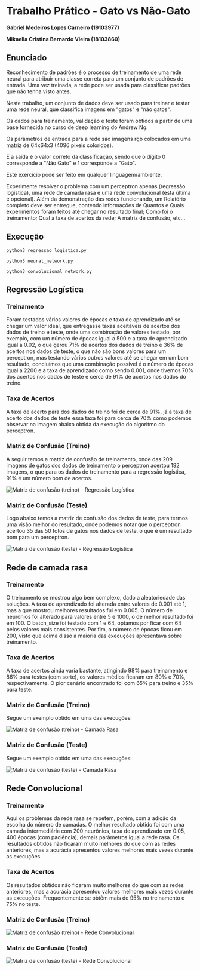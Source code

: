 # Trabalho Prático - Gato vs Não-Gato

**Gabriel Medeiros Lopes Carneiro (19103977)**

**Mikaella Cristina Bernardo Vieira (18103860)**


## Enunciado

Reconhecimento de padrões é o processo de treinamento de uma rede neural para atribuir uma classe correta para um conjunto de padrões de entrada. 
Uma vez treinada, a rede pode ser usada para classificar padrões que não tenha visto antes.
 
Neste trabalho, um conjunto de dados deve ser usado para treinar e testar uma rede neural, que classifica imagens em "gatos" e "não gatos".

Os dados para treinamento, validação e teste foram obtidos a partir de uma base fornecida no curso de deep learning do Andrew Ng.

Os parâmetros de entrada para a rede são imagens rgb colocados em uma matriz de 64x64x3 (4096 pixeis coloridos).

E a saída é o valor correto da classificação, sendo que o dígito 0 corresponde a "Não Gato" e 1 corresponde a "Gato".

Este exercício pode ser feito em qualquer linguagem/ambiente. 

Experimente resolver o problema com um perceptron apenas (regressão logística), uma rede de camada rasa e uma rede convolucional (esta última é opcional).
Além da demonstração das redes funcionando, um Relatório completo deve ser entregue, contendo informações de Quantos e Quais experimentos foram feitos até chegar no resultado final; Como foi o treinamento; Qual a taxa de acertos da rede; A matriz de confusão, etc...

## Execução

```shell
python3 regressao_logistica.py
```

```shell
python3 neural_network.py
```

```shell
python3 convolucional_network.py
```


## Regressão Logística

### Treinamento

Foram testados vários valores de épocas e taxa de aprendizado até se chegar um valor ideal, que entregasse taxas aceitáveis de acertos dos dados de treino e teste, onde uma combinação de valores testado, por exemplo, com um número de épocas igual a 500 e a taxa de aprendizado igual a 0.02, o que gerou 71% de acertos dos dados de treino e 36% de acertos nos dados de teste, o que não são bons valores para um perceptron, mas testando vários outros valores até se chegar em um bom resultado, concluímos que uma combinação possível é o número de épocas igual a 2200 e a taxa de aprendizado como sendo 0.001, onde tivemos 70% dos acertos nos dados de teste e cerca de 91% de acertos nos dados do treino.

### Taxa de Acertos

A taxa de acerto para dos dados de treino foi de cerca de 91%, já a taxa de acerto dos dados de teste essa taxa foi para cerca de 70% como podemos observar na imagem abaixo obtida da execução do algoritmo do perceptron.

### Matriz de Confusão (Treino)

A seguir temos a matriz de confusão de treinamento, onde das 209 imagens de gatos dos dados de treinamento o perceptron acertou 192 imagens, o que para os dados de treinamento para a regressão logística, 91% é um número bom de acertos.

![Matriz de confusão (treino) - Regressão Logística](img/reg_log_train.png)

### Matriz de Confusão (Teste)

Logo abaixo temos a matriz de confusão dos dados de teste, para termos uma visão melhor do resultado, onde podemos notar que o perceptron acertou 35 das 50 fotos de gatos nos dados de teste, o que é um resultado bom para um perceptron.

![Matriz de confusão (teste) - Regressão Logística](img/reg_log_test.png)

## Rede de camada rasa

### Treinamento

O treinamento se mostrou algo bem complexo, dado a aleatoriedade das soluções.
A taxa de aprendizado foi alterada entre valores de 0.001 até 1, mas a que mostrou melhores resultados fui em 0.005.
O número de neurônios foi alterado para valores entre 5 e 1000, o de melhor resultado foi em 100.
O batch_size foi testado com 1 e 64, optamos por ficar com 64 pelos valores mais consistentes.
Por fim, o número de épocas ficou em 200, visto que acima disso a maioria das execuções apresentava sobre treinamento.

### Taxa de Acertos

A taxa de acertos ainda varia bastante, atingindo 98% para treinamento e 86% para testes (com sorte), os valores médios ficaram em 80% e 70%, respectivamente.
O pior cenário encontrado foi com 65% para treino e 35% para teste.

### Matriz de Confusão (Treino)

Segue um exemplo obtido em uma das execuções:

![Matriz de confusão (treino) - Camada Rasa](img/neural_net_trains.png)

### Matriz de Confusão (Teste)

Segue um exemplo obtido em uma das execuções:

![Matriz de confusão (teste) - Camada Rasa](img/neural_net_test.png)

## Rede Convolucional

### Treinamento

Aqui os problemas da rede rasa se repetem, porém, com a adição da escolha do número de camadas.
O melhor resultado obtido foi com uma camada intermediária com 200 neurônios, taxa de aprendizado em 0.05, 400 épocas (com paciência), demais parâmetros igual a rede rasa.
Os resultados obtidos não ficaram muito melhores do que com as redes anteriores, mas a acurácia apresentou valores melhores mais vezes durante as execuções.

### Taxa de Acertos

Os resultados obtidos não ficaram muito melhores do que com as redes anteriores, mas a acurácia apresentou valores melhores mais vezes durante as execuções.
Frequentemente se obtêm mais de 95% no treinamento e 75% no teste. 

### Matriz de Confusão (Treino)

![Matriz de confusão (treino) - Rede Convolucional](img/cnn_train.png)

### Matriz de Confusão (Teste)

![Matriz de confusão (teste) - Rede Convolucional](img/cnn_test.png)
